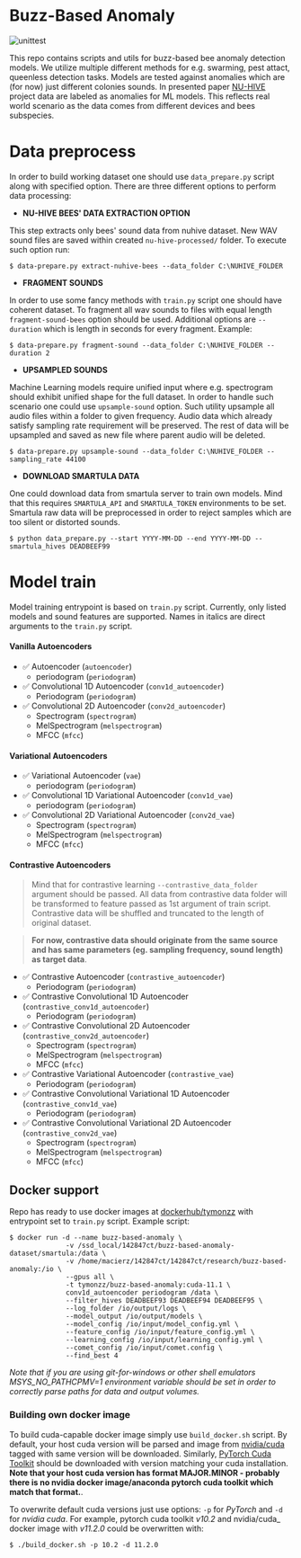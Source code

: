 # Buzz-Based Anomaly

![unittest](https://github.com/tymons/buzz-based-anomaly/actions/workflows/code-check-anaconda.yml/badge.svg)

This repo contains scripts and utils for buzz-based bee anomaly detection models. We utilize multiple different methods for e.g. swarming, pest attact, queenless detection tasks.
Models are tested against anomalies which are (for now) just different colonies sounds. In presented paper [NU-HIVE](https://zenodo.org/record/1321278) project data are labeled as anomalies for ML models. This reflects real world scenario
as the data comes from different devices and bees subspecies. 

# Data preprocess

In order to build working dataset one should use ```data_prepare.py``` script along with specified option.
There are three different options to perform data processing: 
 
* **NU-HIVE BEES' DATA EXTRACTION OPTION**


This step extracts only bees' sound data from nuhive dataset. New WAV sound files
are saved within created `nu-hive-processed/` folder. 
To execute such option run:

```shell
$ data-prepare.py extract-nuhive-bees --data_folder C:\NUHIVE_FOLDER
```

* **FRAGMENT SOUNDS**  

In order to use some fancy methods with `train.py` script one should have coherent dataset. To fragment
all wav sounds to files with equal length `fragment-sound-bees` option should be used. Additional options are
`--duration` which is length in seconds for every fragment. Example:

```shell
$ data-prepare.py fragment-sound --data_folder C:\NUHIVE_FOLDER --duration 2
```

* **UPSAMPLED SOUNDS**  

Machine Learning models require unified input where e.g. spectrogram should exhibit unified shape for the 
full dataset. In order to handle such scenario one could use `upsample-sound` option. Such utility upsample 
all audio files within a folder to given frequency. Audio data which already satisfy sampling rate requirement 
will be preserved. The rest of data will be upsampled and saved as new file where parent audio will be deleted.  
```shell
$ data-prepare.py upsample-sound --data_folder C:\NUHIVE_FOLDER --sampling_rate 44100
```


* **DOWNLOAD SMARTULA DATA**

One could download data from smartula server to train own models. Mind that this requires `SMARTULA_API` and `SMARTULA_TOKEN` environments to be set.
Smartula raw data will be preprocessed in order to reject samples which are too silent or distorted sounds.

```shell
$ python data_prepare.py --start YYYY-MM-DD --end YYYY-MM-DD --smartula_hives DEADBEEF99
```

# Model train
Model training entrypoint is based on `train.py` script. Currently, only listed models and sound features are supported.
Names in italics are direct arguments to the `train.py` script.

#### Vanilla Autoencoders
- :white_check_mark: Autoencoder (`autoencoder`)
  - periodogram (`periodogram`)
- :white_check_mark: Convolutional 1D Autoencoder (`conv1d_autoencoder`)
  - Periodogram (`periodogram`)
- :white_check_mark: Convolutional 2D Autoencoder (`conv2d_autoencoder`)
  - Spectrogram (`spectrogram`)
  - MelSpectrogram (`melspectrogram`)
  - MFCC (`mfcc`)

#### Variational Autoencoders
- :white_check_mark: Variational Autoencoder (`vae`)
  - periodogram (`periodogram`)
- :white_check_mark: Convolutional 1D Variational Autoencoder (`conv1d_vae`)
  - periodogram (`periodogram`)
- :white_check_mark: Convolutional 2D Variational Autoencoder (`conv2d_vae`)
  - Spectrogram (`spectrogram`)
  - MelSpectrogram (`melspectrogram`)
  - MFCC (`mfcc`)
  
#### Contrastive Autoencoders

>Mind that for contrastive learning `--contrastive_data_folder` argument should be passed. 
All data from contrastive data folder will be transformed to feature passed as 1st argument of train script.
Contrastive data will be shuffled and truncated to the length of original dataset. 

>**For now, contrastive data
should originate from the same source and has same parameters (eg. sampling frequency, sound length) as 
target data**.

- :white_check_mark: Contrastive Autoencoder (`contrastive_autoencoder`)
  - Periodogram (`periodogram`)
- :white_check_mark: Contrastive Convolutional 1D Autoencoder (`contrastive_conv1d_autoencoder`)
  - Periodogram (`periodogram`)
- :white_check_mark: Contrastive Convolutional 2D Autoencoder (`contrastive_conv2d_autoencoder`)
  - Spectrogram (`spectrogram`)
  - MelSpectrogram (`melspectrogram`)
  - MFCC (`mfcc`)
- :white_check_mark: Contrastive Variational Autoencoder (`contrastive_vae`)
  - Periodogram (`periodogram`)
- :white_check_mark: Contrastive Convolutional Variational 1D Autoencoder (`contrastive_conv1d_vae`)
  - Periodogram (`periodogram`)
- :white_check_mark: Contrastive Convolutional Variational 2D Autoencoder (`contrastive_conv2d_vae`)
  - Spectrogram (`spectrogram`)
  - MelSpectrogram (`melspectrogram`)
  - MFCC (`mfcc`)


## Docker support 

Repo has ready to use docker images at [dockerhub/tymonzz](https://hub.docker.com/repository/docker/tymonzz/buzz-based-anomaly)
with entrypoint set to `train.py` script. Example script: 

```shell
$ docker run -d --name buzz-based-anomaly \
              -v /ssd_local/142847ct/buzz-based-anomaly-dataset/smartula:/data \
              -v /home/macierz/142847ct/142847ct/research/buzz-based-anomaly:/io \
              --gpus all \
              -t tymonzz/buzz-based-anomaly:cuda-11.1 \
              conv1d_autoencoder periodogram /data \
              --filter_hives DEADBEEF93 DEADBEEF94 DEADBEEF95 \
              --log_folder /io/output/logs \
              --model_output /io/output/models \
              --model_config /io/input/model_config.yml \
              --feature_config /io/input/feature_config.yml \
              --learning_config /io/input/learning_config.yml \
              --comet_config /io/input/comet.config \
              --find_best 4
```

_Note that if you are using git-for-windows or other shell emulators MSYS_NO_PATHCPMV=1 environment variable should be set 
in order to correctly parse paths for data and output volumes._
### Building own docker image

To build cuda-capable docker image simply use `build_docker.sh` script. By default, your 
host cuda version will be parsed and image from [nvidia/cuda](https://hub.docker.com/r/nvidia/cuda) tagged with same version
will be downloaded. Similarly, [PyTorch Cuda Toolkit](https://pytorch.org/) should be downloaded with
version matching your cuda installation. **Note that your host cuda version has format MAJOR.MINOR - probably there is no nvidia docker image/anaconda pytorch cuda toolkit which match that format.**. 

To overwrite default cuda versions just use options: `-p` for _PyTorch_ and `-d` for _nvidia cuda_.
For example, pytorch cuda toolkit _v10.2_ and nvidia/cuda_ docker image with _v11.2.0_ could be overwritten with:

```shell
$ ./build_docker.sh -p 10.2 -d 11.2.0
```

